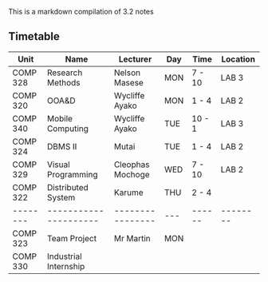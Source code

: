 This is a markdown compilation of 3.2 notes

## Timetable

| Unit     | Name                  | Lecturer         | Day | Time   | Location |
| -------- | --------------------- | ---------------- | --- | ------ | -------- |
| COMP 328 | Research Methods      | Nelson Masese    | MON | 7 - 10 | LAB 3    |
| COMP 320 | OOA&D                 | Wycliffe Ayako   | MON | 1 - 4  | LAB 2    |
| COMP 340 | Mobile Computing      | Wycliffe Ayako   | TUE | 10 - 1 | LAB 3    |
| COMP 324 | DBMS II               | Mutai            | TUE | 1 - 4  | LAB 2    |
| COMP 329 | Visual Programming    | Cleophas Mochoge | WED | 7 - 10 | LAB 2    |
| COMP 322 | Distributed System    | Karume           | THU | 2 - 4  |          |
| -------- | --------------------- | ---------------- | --- | ------ | -------- |
| COMP 323 | Team Project          | Mr Martin        | MON |        |          |
| COMP 330 | Industrial Internship |                  |     |        |          |
